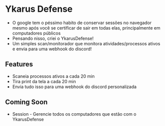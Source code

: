 # Ykarus Defense 
- O google tem o péssimo habito de conservar sessões no navegador mesmo após você se certificar de sair em todas elas, principalmente em computadores públicos
- Pensando nisso, criei o YkarusDefense!
- Um simples scan/monitorador que monitora atividades/processos ativos e envia para uma webhook do discord!

## Features
- Scaneia processos ativos a cada 20 min
- Tira print da tela a cada 20 min
- Envia tudo isso para uma webhook do discord personalizada

## Coming Soon
- Session - Gerencie todos os computadores que estão com o YkarusDefense
